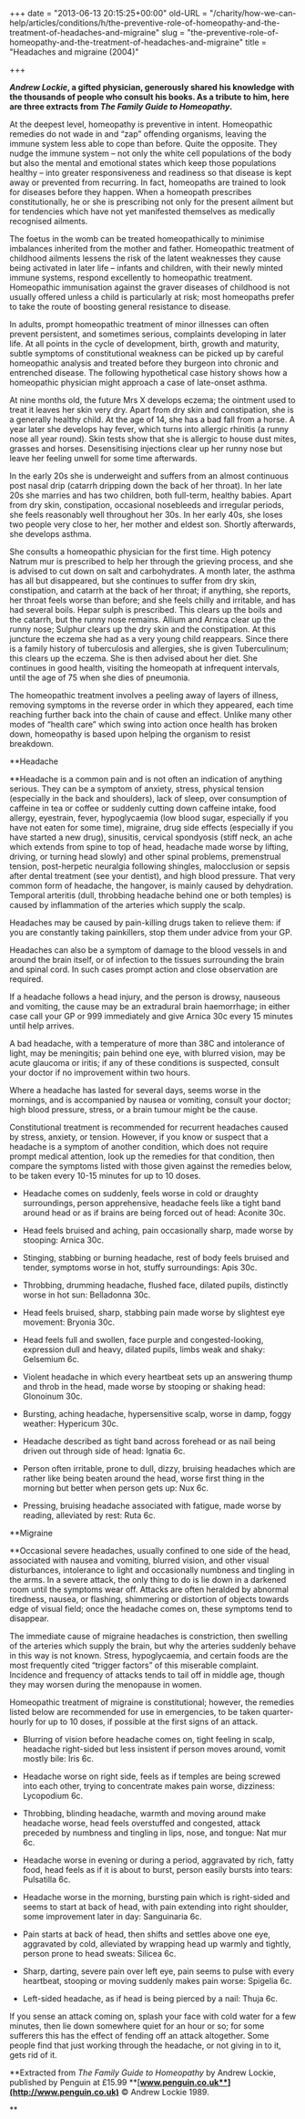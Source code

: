 +++
date = "2013-06-13 20:15:25+00:00"
old-URL = "/charity/how-we-can-help/articles/conditions/h/the-preventive-role-of-homeopathy-and-the-treatment-of-headaches-and-migraine"
slug = "the-preventive-role-of-homeopathy-and-the-treatment-of-headaches-and-migraine"
title = "Headaches and migraine (2004)"

+++

_**Andrew Lockie**_**, a gifted physician, generously shared his knowledge with the thousands of people who consult his books. As a tribute to him, here are three extracts from _The Family Guide to Homeopathy_.**

At the deepest level, homeopathy is preventive in intent. Homeopathic remedies do not wade in and “zap” offending organisms, leaving the immune system less able to cope than before. Quite the opposite. They nudge the immune system – not only the white cell populations of the body but also the mental and emotional states which keep those populations healthy – into greater responsiveness and readiness so that disease is kept away or prevented from recurring. In fact, homeopaths are trained to look for diseases before they happen. When a homeopath prescribes constitutionally, he or she is prescribing not only for the present ailment but for tendencies which have not yet manifested themselves as medically recognised ailments.

The foetus in the womb can be treated homeopathically to minimise imbalances inherited from the mother and father. Homeopathic treatment of childhood ailments lessens the risk of the latent weaknesses they cause being activated in later life – infants and children, with their newly minted immune systems, respond excellently to homeopathic treatment. Homeopathic immunisation against the graver diseases of childhood is not usually offered unless a child is particularly at risk; most homeopaths prefer to take the route of boosting general resistance to disease.

In adults, prompt homeopathic treatment of minor illnesses can often prevent persistent, and sometimes serious, complaints developing in later life. At all points in the cycle of development, birth, growth and maturity, subtle symptoms of constitutional weakness can be picked up by careful homeopathic analysis and treated before they burgeon into chronic and entrenched disease. The following hypothetical case history shows how a homeopathic physician might approach a case of late-onset asthma.

At nine months old, the future Mrs X develops eczema; the ointment used to treat it leaves her skin very dry. Apart from dry skin and constipation, she is a generally healthy child. At the age of 14, she has a bad fall from a horse. A year later she develops hay fever, which turns into allergic rhinitis (a runny nose all year round). Skin tests show that she is allergic to house dust mites, grasses and horses. Desensitising injections clear up her runny nose but leave her feeling unwell for some time afterwards.

In the early 20s she is underweight and suffers from an almost continuous post nasal drip (catarrh dripping down the back of her throat). In her late 20s she marries and has two children, both full-term, healthy babies. Apart from dry skin, constipation, occasional nosebleeds and irregular periods, she feels reasonably well throughout her 30s. In her early 40s, she loses two people very close to her, her mother and eldest son. Shortly afterwards, she develops asthma.

She consults a homeopathic physician for the first time. High potency Natrum mur is prescribed to help her through the grieving process, and she is advised to cut down on salt and carbohydrates. A month later, the asthma has all but disappeared, but she continues to suffer from dry skin, constipation, and catarrh at the back of her throat; if anything, she reports, her throat feels worse than before; and she feels chilly and irritable, and has had several boils. Hepar sulph is prescribed. This clears up the boils and the catarrh, but the runny nose remains. Allium and Arnica clear up the runny nose; Sulphur clears up the dry skin and the constipation. At this juncture the eczema she had as a very young child reappears. Since there is a family history of tuberculosis and allergies, she is given Tuberculinum; this clears up the eczema. She is then advised about her diet. She continues in good health, visiting the homeopath at infrequent intervals, until the age of 75 when she dies of pneumonia.

The homeopathic treatment involves a peeling away of layers of illness, removing symptoms in the reverse order in which they appeared, each time reaching further back into the chain of cause and effect. Unlike many other modes of “health care” which swing into action once health has broken down, homeopathy is based upon helping the organism to resist breakdown.

**Headache

**Headache is a common pain and is not often an indication of anything serious. They can be a symptom of anxiety, stress, physical tension (especially in the back and shoulders), lack of sleep, over consumption of caffeine in tea or coffee or suddenly cutting down caffeine intake, food allergy, eyestrain, fever, hypoglycaemia (low blood sugar, especially if you have not eaten for some time), migraine, drug side effects (especially if you have started a new drug), sinusitis, cervical spondyosis (stiff neck, an ache which extends from spine to top of head, headache made worse by lifting, driving, or turning head slowly) and other spinal problems, premenstrual tension, post-herpetic neuralgia following shingles, malocclusion or sepsis after dental treatment (see your dentist), and high blood pressure. That very common form of headache, the hangover, is mainly caused by dehydration. Temporal arteritis (dull, throbbing headache behind one or both temples) is caused by inflammation of the arteries which supply the scalp.

Headaches may be caused by pain-killing drugs taken to relieve them: if you are constantly taking painkillers, stop them under advice from your GP.

Headaches can also be a symptom of damage to the blood vessels in and around the brain itself, or of infection to the tissues surrounding the brain and spinal cord. In such cases prompt action and close observation are required.

If a headache follows a head injury, and the person is drowsy, nauseous and vomiting, the cause may be an extradural brain haemorrhage; in either case call your GP or 999 immediately and give Arnica 30c every 15 minutes until help arrives.

A bad headache, with a temperature of more than 38C and intolerance of light, may be meningitis; pain behind one eye, with blurred vision, may be acute glaucoma or iritis; if any of these conditions is suspected, consult your doctor if no improvement within two hours.

Where a headache has lasted for several days, seems worse in the mornings, and is accompanied by nausea or vomiting, consult your doctor; high blood pressure, stress, or a brain tumour might be the cause.

Constitutional treatment is recommended for recurrent headaches caused by stress, anxiety, or tension. However, if you know or suspect that a headache is a symptom of another condition, which does not require prompt medical attention, look up the remedies for that condition, then compare the symptoms listed with those given against the remedies below, to be taken every 10-15 minutes for up to 10 doses.

  * Headache comes on suddenly, feels worse in cold or draughty surroundings, person apprehensive, headache feels like a tight band around head or as if brains are being forced out of head: Aconite 30c.

  * Head feels bruised and aching, pain occasionally sharp, made worse by stooping: Arnica 30c.

  * Stinging, stabbing or burning headache, rest of body feels bruised and tender, symptoms worse in hot, stuffy surroundings: Apis 30c.

  * Throbbing, drumming headache, flushed face, dilated pupils, distinctly worse in hot sun: Belladonna 30c.

  * Head feels bruised, sharp, stabbing pain made worse by slightest eye movement: Bryonia 30c.

  * Head feels full and swollen, face purple and congested-looking, expression dull and heavy, dilated pupils, limbs weak and shaky: Gelsemium 6c.

  * Violent headache in which every heartbeat sets up an answering thump and throb in the head, made worse by stooping or shaking head: Glonoinum 30c.

  * Bursting, aching headache, hypersensitive scalp, worse in damp, foggy weather: Hypericum 30c.

  * Headache described as tight band across forehead or as nail being driven out through side of head: Ignatia 6c.

  * Person often irritable, prone to dull, dizzy, bruising headaches which are rather like being beaten around the head, worse first thing in the morning but better when person gets up: Nux 6c.

  * Pressing, bruising headache associated with fatigue, made worse by reading, alleviated by rest: Ruta 6c.

**Migraine

**Occasional severe headaches, usually confined to one side of the head, associated with nausea and vomiting, blurred vision, and other visual disturbances, intolerance to light and occasionally numbness and tingling in the arms. In a severe attack, the only thing to do is lie down in a darkened room until the symptoms wear off. Attacks are often heralded by abnormal tiredness, nausea, or flashing, shimmering or distortion of objects towards edge of visual field; once the headache comes on, these symptoms tend to disappear.

The immediate cause of migraine headaches is constriction, then swelling of the arteries which supply the brain, but why the arteries suddenly behave in this way is not known. Stress, hypoglycaemia, and certain foods are the most frequently cited “trigger factors” of this miserable complaint. Incidence and frequency of attacks tends to tail off in middle age, though they may worsen during the menopause in women.

Homeopathic treatment of migraine is constitutional; however, the remedies listed below are recommended for use in emergencies, to be taken quarter-hourly for up to 10 doses, if possible at the first signs of an attack.

  * Blurring of vision before headache comes on, tight feeling in scalp, headache right-sided but less insistent if person moves around, vomit mostly bile: Iris 6c.

  * Headache worse on right side, feels as if temples are being screwed into each other, trying to concentrate makes pain worse, dizziness: Lycopodium 6c.

  * Throbbing, blinding headache, warmth and moving around make headache worse, head feels overstuffed and congested, attack preceded by numbness and tingling in lips, nose, and tongue: Nat mur 6c.

  * Headache worse in evening or during a period, aggravated by rich, fatty food, head feels as if it is about to burst, person easily bursts into tears: Pulsatilla 6c.

  * Headache worse in the morning, bursting pain which is right-sided and seems to start at back of head, with pain extending into right shoulder, some improvement later in day: Sanguinaria 6c.

  * Pain starts at back of head, then shifts and settles above one eye, aggravated by cold, alleviated by wrapping head up warmly and tightly, person prone to head sweats: Silicea 6c.

  * Sharp, darting, severe pain over left eye, pain seems to pulse with every heartbeat, stooping or moving suddenly makes pain worse: Spigelia 6c.

  * Left-sided headache, as if head is being pierced by a nail: Thuja 6c.

If you sense an attack coming on, splash your face with cold water for a few minutes, then lie down somewhere quiet for an hour or so; for some sufferers this has the effect of fending off an attack altogether. Some people find that just working through the headache, or not giving in to it, gets rid of it.

**Extracted from _The Family Guide to Homeopathy_ by Andrew Lockie, published by Penguin at £15.99 **[**www.penguin.co.uk**](http://www.penguin.co.uk)** © Andrew Lockie 1989.

**
